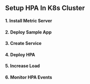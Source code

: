 ## Setup HPA In K8s Cluster
#### 1. Install Metric Server
#### 2. Deploy Sample App
#### 3. Create Service
#### 4. Deploy HPA
#### 5. Increase Load
#### 6. Monitor HPA Events
